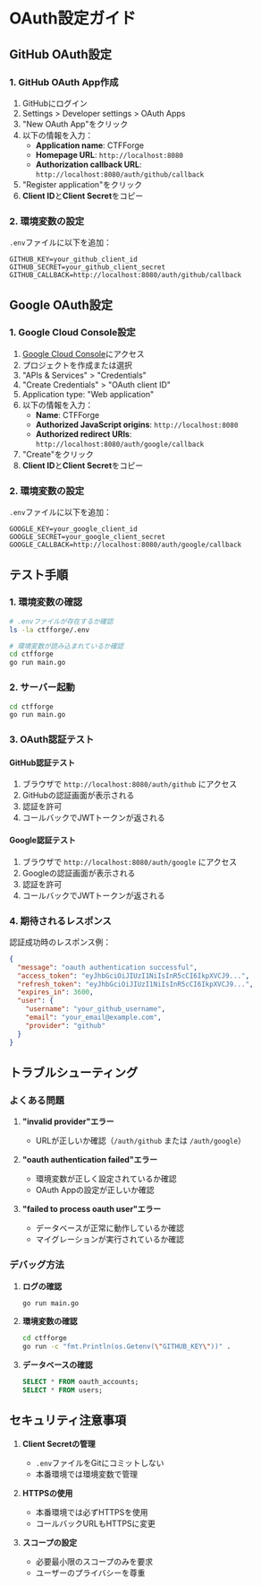 # OAuth設定ガイド

## GitHub OAuth設定

### 1. GitHub OAuth App作成

1. GitHubにログイン
2. Settings > Developer settings > OAuth Apps
3. "New OAuth App"をクリック
4. 以下の情報を入力：
   - **Application name**: CTFForge
   - **Homepage URL**: `http://localhost:8080`
   - **Authorization callback URL**: `http://localhost:8080/auth/github/callback`
5. "Register application"をクリック
6. **Client ID**と**Client Secret**をコピー

### 2. 環境変数の設定

`.env`ファイルに以下を追加：

```env
GITHUB_KEY=your_github_client_id
GITHUB_SECRET=your_github_client_secret
GITHUB_CALLBACK=http://localhost:8080/auth/github/callback
```

## Google OAuth設定

### 1. Google Cloud Console設定

1. [Google Cloud Console](https://console.cloud.google.com/)にアクセス
2. プロジェクトを作成または選択
3. "APIs & Services" > "Credentials"
4. "Create Credentials" > "OAuth client ID"
5. Application type: "Web application"
6. 以下の情報を入力：
   - **Name**: CTFForge
   - **Authorized JavaScript origins**: `http://localhost:8080`
   - **Authorized redirect URIs**: `http://localhost:8080/auth/google/callback`
7. "Create"をクリック
8. **Client ID**と**Client Secret**をコピー

### 2. 環境変数の設定

`.env`ファイルに以下を追加：

```env
GOOGLE_KEY=your_google_client_id
GOOGLE_SECRET=your_google_client_secret
GOOGLE_CALLBACK=http://localhost:8080/auth/google/callback
```

## テスト手順

### 1. 環境変数の確認

```bash
# .envファイルが存在するか確認
ls -la ctfforge/.env

# 環境変数が読み込まれているか確認
cd ctfforge
go run main.go
```

### 2. サーバー起動

```bash
cd ctfforge
go run main.go
```

### 3. OAuth認証テスト

#### GitHub認証テスト
1. ブラウザで `http://localhost:8080/auth/github` にアクセス
2. GitHubの認証画面が表示される
3. 認証を許可
4. コールバックでJWTトークンが返される

#### Google認証テスト
1. ブラウザで `http://localhost:8080/auth/google` にアクセス
2. Googleの認証画面が表示される
3. 認証を許可
4. コールバックでJWTトークンが返される

### 4. 期待されるレスポンス

認証成功時のレスポンス例：

```json
{
  "message": "oauth authentication successful",
  "access_token": "eyJhbGciOiJIUzI1NiIsInR5cCI6IkpXVCJ9...",
  "refresh_token": "eyJhbGciOiJIUzI1NiIsInR5cCI6IkpXVCJ9...",
  "expires_in": 3600,
  "user": {
    "username": "your_github_username",
    "email": "your_email@example.com",
    "provider": "github"
  }
}
```

## トラブルシューティング

### よくある問題

1. **"invalid provider"エラー**
   - URLが正しいか確認（`/auth/github` または `/auth/google`）

2. **"oauth authentication failed"エラー**
   - 環境変数が正しく設定されているか確認
   - OAuth Appの設定が正しいか確認

3. **"failed to process oauth user"エラー**
   - データベースが正常に動作しているか確認
   - マイグレーションが実行されているか確認

### デバッグ方法

1. **ログの確認**
   ```bash
   go run main.go
   ```

2. **環境変数の確認**
   ```bash
   cd ctfforge
   go run -c "fmt.Println(os.Getenv(\"GITHUB_KEY\"))" .
   ```

3. **データベースの確認**
   ```sql
   SELECT * FROM oauth_accounts;
   SELECT * FROM users;
   ```

## セキュリティ注意事項

1. **Client Secretの管理**
   - `.env`ファイルをGitにコミットしない
   - 本番環境では環境変数で管理

2. **HTTPSの使用**
   - 本番環境では必ずHTTPSを使用
   - コールバックURLもHTTPSに変更

3. **スコープの設定**
   - 必要最小限のスコープのみを要求
   - ユーザーのプライバシーを尊重 